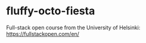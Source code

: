 # fluffy-octo-fiesta
Full-stack open course from the University of Helsinki: https://fullstackopen.com/en/ 
